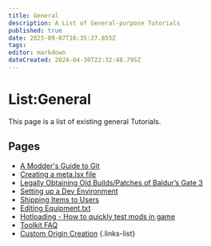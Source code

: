 ```yaml
---
title: General
description: A List of General-purpose Tutorials
published: true
date: 2025-09-07T16:35:27.855Z
tags: 
editor: markdown
dateCreated: 2024-04-30T22:32:48.795Z
---
```


# List:General
This page is a list of existing general Tutorials.

## Pages
- [A Modder's Guide to Git](modders-guide-to-git)
- [Creating a meta.lsx file](creating_meta)
- [Legally Obtaining Old Builds/Patches of Baldur’s Gate 3](Legally-Obtaining-Old-Builds-Patches-Of-BG3)
- [Setting up a Dev Environment](setting-up-a-dev-environment)
- [Shipping Items to Users](Shipping-Items-to-Users)
- [Editing Equipment.txt](Editing-Equipment-txt)
- [Hotloading - How to quickly test mods in game](hotloading-how-to-quickly-test-mods-in-game)
- [Toolkit FAQ](https://wiki.bg3.community/en/Tutorials/General/Toolkit-FAQ)
- [Custom Origin Creation](https://wiki.bg3.community/en/Tutorials/General/Custom-Origin-Creation)
{.links-list}